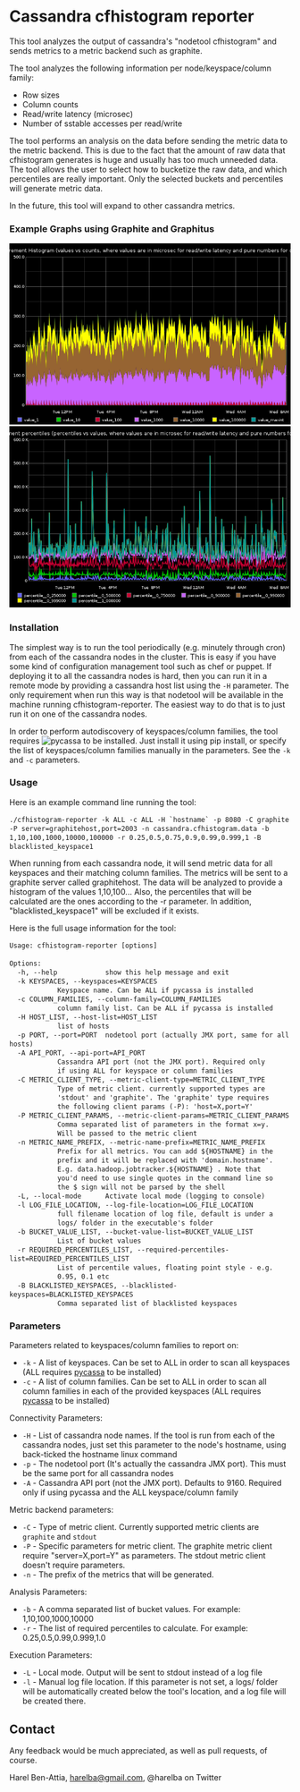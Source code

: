 # Cassandra cfhistogram reporter
This tool analyzes the output of cassandra's "nodetool cfhistogram" and sends metrics to a metric backend such as graphite. 

The tool analyzes the following information per node/keyspace/column family:
 * Row sizes
 * Column counts
 * Read/write latency (microsec)
 * Number of sstable accesses per read/write

The tool performs an analysis on the data before sending the metric data to the metric backend. This is due to the fact that the amount of raw data that cfhistogram generates is huge and usually has too much unneeded data. The tool allows the user to select how to bucketize the raw data, and which percentiles are really important. Only the selected buckets and percentiles will generate metric data.

In the future, this tool will expand to other cassandra metrics.

### Example Graphs using Graphite and Graphitus
![Read Latency Distribution](example-graph-images/read-latency-distribution.png "Read latency distribution. X axis is microsec, Y axis is number of requests")
![Read Latency Percentiles](example-graph-images/read-latency-percentiles.png "Read latency percentiles. X axis is percentile, Y axis is microsec")

### Installation
The simplest way is to run the tool periodically (e.g. minutely through cron) from each of the cassandra nodes in the cluster. This is easy if you have some kind of configuration management tool such as chef or puppet. If deploying it to all the cassandra nodes is hard, then you can run it in a remote mode by providing a cassandra host list using the `-H` parameter. The only requirement when run this way is that nodetool will be available in the machine running cfhistogram-reporter. The easiest way to do that is to just run it on one of the cassandra nodes.

In order to perform autodiscovery of keyspaces/column families, the tool requires ![pycassa](https://github.com/pycassa/pycassa) to be installed. Just install it using pip install, or specify the list of keyspaces/column families manually in the parameters. See the `-k` and `-c` parameters.

### Usage
Here is an example command line running the tool:

	./cfhistogram-reporter -k ALL -c ALL -H `hostname` -p 8080 -C graphite -P server=graphitehost,port=2003 -n cassandra.cfhistogram.data -b 1,10,100,1000,10000,100000 -r 0.25,0.5,0.75,0.9,0.99,0.999,1 -B blacklisted_keyspace1

When running from each cassandra node, it will send metric data for all keyspaces and their matching column families. The metrics will be sent to a graphite server called graphitehost. The data will be analyzed to provide a histogram of the values 1,10,100... Also, the percentiles that will be calculated are the ones according to the -r parameter. In addition, "blacklisted_keyspace1" will be excluded if it exists.

Here is the full usage information for the tool:

	Usage: cfhistogram-reporter [options]

	Options:
	  -h, --help            show this help message and exit
	  -k KEYSPACES, --keyspaces=KEYSPACES
				Keyspace name. Can be ALL if pycassa is installed
	  -c COLUMN_FAMILIES, --column-family=COLUMN_FAMILIES
				column family list. Can be ALL if pycassa is installed
	  -H HOST_LIST, --host-list=HOST_LIST
				list of hosts
	  -p PORT, --port=PORT  nodetool port (actually JMX port, same for all hosts)
	  -A API_PORT, --api-port=API_PORT
				Cassandra API port (not the JMX port). Required only
				if using ALL for keyspace or column families
	  -C METRIC_CLIENT_TYPE, --metric-client-type=METRIC_CLIENT_TYPE
				Type of metric client. currently supported types are
				'stdout' and 'graphite'. The 'graphite' type requires
				the following client params (-P): 'host=X,port=Y'
	  -P METRIC_CLIENT_PARAMS, --metric-client-params=METRIC_CLIENT_PARAMS
				Comma separated list of parameters in the format x=y.
				Will be passed to the metric client
	  -n METRIC_NAME_PREFIX, --metric-name-prefix=METRIC_NAME_PREFIX
				Prefix for all metrics. You can add ${HOSTNAME} in the
				prefix and it will be replaced with 'domain.hostname'.
				E.g. data.hadoop.jobtracker.${HOSTNAME} . Note that
				you'd need to use single quotes in the command line so
				the $ sign will not be parsed by the shell
	  -L, --local-mode      Activate local mode (logging to console)
	  -l LOG_FILE_LOCATION, --log-file-location=LOG_FILE_LOCATION
				full filename location of log file, default is under a
				logs/ folder in the executable's folder
	  -b BUCKET_VALUE_LIST, --bucket-value-list=BUCKET_VALUE_LIST
				List of bucket values
	  -r REQUIRED_PERCENTILES_LIST, --required-percentiles-list=REQUIRED_PERCENTILES_LIST
				List of percentile values, floating point style - e.g.
				0.95, 0.1 etc
	  -B BLACKLISTED_KEYSPACES, --blacklisted-keyspaces=BLACKLISTED_KEYSPACES
				Comma separated list of blacklisted keyspaces

### Parameters
Parameters related to keyspaces/column families to report on:
 * `-k` - A list of keyspaces. Can be set to ALL in order to scan all keyspaces (ALL requires [pycassa](https://github.com/pycassa/pycassa) to be installed)
 * `-c` - A list of column families. Can be set to ALL in order to scan all column families in each of the provided keyspaces (ALL requires [pycassa](https://github.com/pycassa/pycassa) to be installed)

Connectivity Parameters:
 * `-H` - List of cassandra node names. If the tool is run from each of the cassandra nodes, just set this parameter to the node's hostname, using back-ticked the hostname linux command
 * `-p` - The nodetool port (It's actually the cassandra JMX port). This must be the same port for all cassandra nodes
 * `-A` - Cassandra API port (not the JMX port). Defaults to 9160. Required only if using pycassa and the ALL keyspace/column family

Metric backend parameters:
 * `-C` - Type of metric client. Currently supported metric clients are `graphite` and `stdout`
 * `-P` - Specific parameters for metric client. The graphite metric client require "server=X,port=Y" as parameters. The stdout metric client doesn't require parameters.
 * `-n` - The prefix of the metrics that will be generated.

Analysis Parameters:
 * `-b` - A comma separated list of bucket values. For example: 1,10,100,1000,10000
 * `-r` - The list of required percentiles to calculate. For example: 0.25,0.5,0.99,0.999,1.0

Execution Parameters:
 * `-L` - Local mode. Output will be sent to stdout instead of a log file
 * `-l` - Manual log file location. If this parameter is not set, a logs/ folder will be automatically created below the tool's location, and a log file will be created there.

## Contact
Any feedback would be much appreciated, as well as pull requests, of course.

Harel Ben-Attia, harelba@gmail.com, @harelba on Twitter


